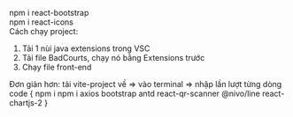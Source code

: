 npm i react-bootstrap <br/>
npm i react-icons <br/>
Cách chạy project: <br/>
1. Tải 1 nùi java extensions trong VSC <br/>
2. Tải file BadCourts, chạy nó bằng Extensions trước <br/>
3. Chạy file front-end


Đơn giản hơn: tải vite-project về => vào terminal => nhập lần lượt từng dòng code
 {
 npm i
 npm i axios bootstrap antd react-qr-scanner @nivo/line react-chartjs-2
 }
